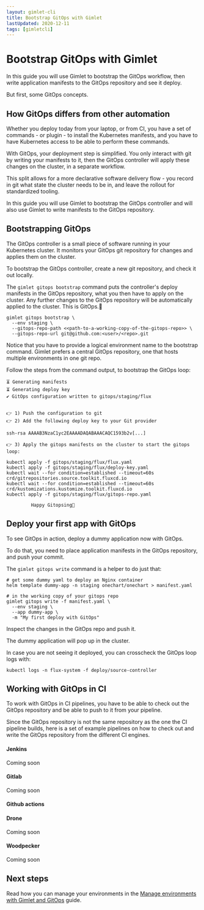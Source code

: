 ```yaml
---
layout: gimlet-cli
title: Bootstrap GitOps with Gimlet
lastUpdated: 2020-12-11
tags: [gimletcli]
---
```


# Bootstrap GitOps with Gimlet

In this guide you will use Gimlet to bootstrap the GitOps workflow, then write application manifests to the GitOps repository and see it deploy.

But first, some GitOps concepts.

## How GitOps differs from other automation

Whether you deploy today from your laptop, or from CI, you have a set of commands - or plugin - to install the Kubernetes manifests, and you have to have Kubernetes access to be able to perform these commands.

With GitOps, your deployment step is simplified. You only interact with git by writing your manifests to it, then the GitOps controller will apply these changes on the cluster, in a separate workflow.

This split allows for a more declarative software delivery flow - you record in git what state the cluster needs to be in, and leave the rollout for standardized tooling.

In this guide you will use Gimlet to bootstrap the GitOps controller and will also use Gimlet to write manifests to the GitOps repository. 

## Bootstrapping GitOps

The GitOps controller is a small piece of software running in your Kubernetes cluster.
It monitors your GitOps git repository for changes and applies them on the cluster.

To bootstrap the GitOps controller, create a new git repository, and check it out locally.

The `gimlet gitops bootstrap` command
puts the controller's deploy manifests in the GitOps repository, what you then have to apply on the cluster.
Any further changes to the GitOps repository will be automatically applied to the cluster. This is GitOps.🙌

```
gimlet gitops bootstrap \
  --env staging \
  --gitops-repo-path <<path-to-a-working-copy-of-the-gitops-repo>> \
  --gitops-repo-url git@github.com:<user>/<repo>.git
```

Notice that you have to provide a logical environment name to the bootstrap command.
Gimlet prefers a central GitOps repository, one that hosts multiple environments in one git repo.

Follow the steps from the command output, to bootstrap the GitOps loop:

```
⏳ Generating manifests
⏳ Generating deploy key
✔️ GitOps configuration written to gitops/staging/flux


👉 1) Push the configuration to git
👉 2) Add the following deploy key to your Git provider

ssh-rsa AAAAB3NzaC1yc2EAAAADAQABAAACAQC1593b2v[...]

👉 3) Apply the gitops manifests on the cluster to start the gitops loop:

kubectl apply -f gitops/staging/flux/flux.yaml
kubectl apply -f gitops/staging/flux/deploy-key.yaml
kubectl wait --for condition=established --timeout=60s crd/gitrepositories.source.toolkit.fluxcd.io
kubectl wait --for condition=established --timeout=60s crd/kustomizations.kustomize.toolkit.fluxcd.io
kubectl apply -f gitops/staging/flux/gitops-repo.yaml

         Happy Gitopsing🎊
```

## Deploy your first app with GitOps

To see GitOps in action, deploy a dummy application now with GitOps.

To do that, you need to place application manifests in the GitOps repository, and push your commit.

The `gimlet gitops write` command is a helper to do just that:

```
# get some dummy yaml to deploy an Nginx container
helm template dummy-app -n staging onechart/onechart > manifest.yaml

# in the working copy of your gitops repo
gimlet gitops write -f manifest.yaml \
  --env staging \
  --app dummy-app \
  -m "My first deploy with GitOps"
```

Inspect the changes in the GitOps repo and push it.

The dummy application will pop up in the cluster.

In case you are not seeing it deployed, you can crosscheck the GitOps loop logs with:

```
kubectl logs -n flux-system -f deploy/source-controller
```

## Working with GitOps in CI

To work with GitOps in CI pipelines, you have to be able to check out the GitOps repository and be able to push to it from your pipeline.

Since the GitOps repository is not the same repository as the one the CI pipeline builds,
here is a set of example pipelines on how to check out and write the GitOps repository from the different CI engines.

#### Jenkins
Coming soon
#### Gitlab
Coming soon
#### Github actions

#### Drone
Coming soon
#### Woodpecker
Coming soon


## Next steps

Read how you can manage your environments in the [Manage environments with Gimlet and GitOps](/gimlet-cli/manage-environments-with-gimlet-and-gitops) guide.
